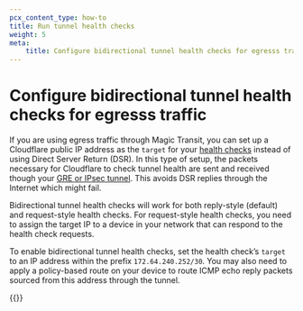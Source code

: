 ```yaml
---
pcx_content_type: how-to
title: Run tunnel health checks
weight: 5
meta:
    title: Configure bidirectional tunnel health checks for egresss traffic
---
```


# Configure bidirectional tunnel health checks for egresss traffic

If you are using egress traffic through Magic Transit, you can set up a Cloudflare public IP address as the `target` for your [health checks](/magic-transit/reference/probe-construction/) instead of using Direct Server Return (DSR). In this type of setup, the packets necessary for Cloudflare to check tunnel health are sent and received though your [GRE or IPsec tunnel](/magic-transit/reference/tunnels/). This avoids DSR replies through the Internet which might fail.

Bidirectional tunnel health checks will work for both reply-style (default) and request-style health checks. For request-style health checks, you need to assign the target IP to a device in your network that can respond to the health check requests.

To enable bidirectional tunnel health checks, set the health check’s `target` to an IP address within the prefix `172.64.240.252/30`. You may also need to apply a policy-based route on your device to route ICMP echo reply packets sourced from this address through the tunnel.

{{<render file="_update-tunnel-health-checks-frequency.md" withParameters="/magic-transit/reference/probe-construction/">}}